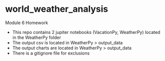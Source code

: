 # world_weather_analysis
Module 6 Homework
- This repo contains 2 jupiter notebooks (VacationPy, WeatherPy) located in the WeatherPy folder
- The output csv is located in WeatherPy > output_data
- The output charts are located in WeatherPy > output_data
- There is a gitignore file for exclusions

